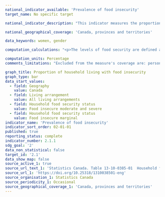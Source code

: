 ```yaml
---
national_indicator_available: 'Prevalence of food insecurity'
target_name: No specific target

national_indicator_description: "This indicator measures the proportion of household living with food insecurity. This measure is based on a set of 18 questions and indicates whether households both with and without children were able to afford the food they needed in the previous 12 months."

national_geographical_coverage: 'Canada, provinces and territories'

data_keywords: women, gender

computation_calculations: "<p>The levels of food security are defined as: <br>1- Food secure: No indication of difficulty with income-related food access; <br>2- Marginally food insecure: Exactly one indication of difficulty with income-related food access; <br>3- Moderately food insecure: Indication of compromise in quality and/or quantity of food consumed; <br>4- Severely food insecure: Indication of reduced food intake and disrupted eating patterns.</p>"

computation_units: Percentage
comments_limitations: "Excluded from the measure's coverage are: persons living on reserves and other Aboriginal settlements in the provinces; full-time members of the Canadian Forces; the institutionalized population and children aged 12-17 that are living in foster care. Altogether, these exclusions represent less than 3% of the Canadian population aged 12 and over."

graph_title: Proportion of household living with food insecurity
graph_type: bar
data_start_values:
  - field: Geography
    value: Canada
  - field: Living arrangement
    value: All living arrangements
  - field: Household food security status
    value: Food insecure moderate and severe
  - field: Household food security status
    value: Food insecure marginal
indicator_name: 'Prevalence of food insecurity'
indicator_sort_order: 02-01-01
published: true
reporting_status: complete
indicator_number: 2.1.1
sdg_goal: '2'
data_non_statistical: false
target_id: '2.1'
data_show_map: false
source_active_1: true
source_url_text_1: 'Statistics Canada. Table 13-10-0385-01  Household food security by living arrangement'
source_url_1: 'https://doi.org/10.25318/1310038501-eng'
source_organisation_1: Statistics Canada
source_periodicity_1: Occasional
source_geographical_coverage_1: 'Canada, provinces and territories'
---
```

